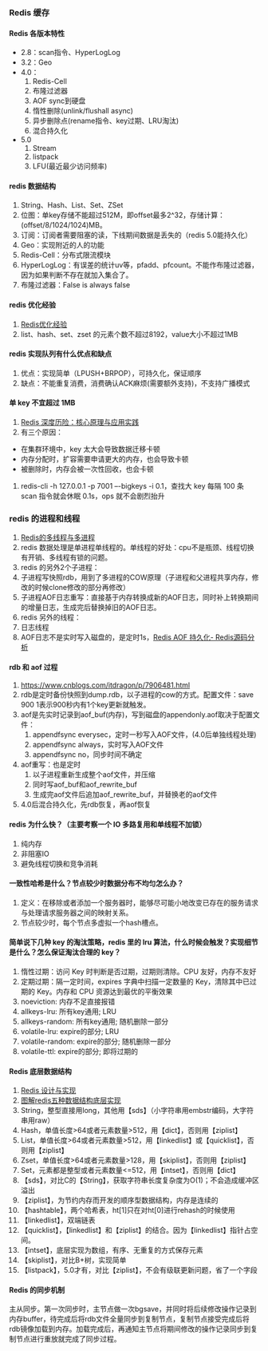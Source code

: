 ### Redis 缓存

#### Redis 各版本特性
* 2.8：scan指令、HyperLogLog
* 3.2：Geo
* 4.0：
  1. Redis-Cell
  1. 布隆过滤器
  1. AOF sync到硬盘
  1. 惰性删除(unlink/flushall async)
  1. 异步删除点(rename指令、key过期、LRU淘汰)
  1. 混合持久化
* 5.0
  1. Stream
  1. listpack
  1. LFU(最近最少访问频率)

#### redis 数据结构
1. String、Hash、List、Set、ZSet
1. 位图：单key存储不能超过512M，即offset最多2^32，存储计算：(offset/8/1024/1024)MB。
1. 订阅：订阅者需要阻塞的读，下线期间数据是丢失的（redis 5.0能持久化）
1. Geo：实现附近的人的功能
1. Redis-Cell：分布式限流模块
1. HyperLogLog：有误差的统计uv等，pfadd、pfcount。不能作布隆过滤器，因为如果判断不存在就加入集合了。
1. 布隆过滤器：False is always false

#### redis 优化经验
1. [Redis优化经验](https://www.cnblogs.com/duanxz/p/5447402.html)
1. list、hash、set、zset 的元素个数不超过8192，value大小不超过1MB

####  redis 实现队列有什么优点和缺点
1. 优点：实现简单（LPUSH+BRPOP），可持久化，保证顺序
1. 缺点：不能重复消费，消费确认ACK麻烦(需要额外支持)，不支持广播模式

#### 单 key 不宜超过 1MB
1. [Redis 深度历险：核心原理与应用实践](https://juejin.im/book/5afc2e5f6fb9a07a9b362527/section/5b3d97d9e51d4519634f8512)
1. 有三个原因：
  * 在集群环境中，key 太大会导致数据迁移卡顿
  * 内存分配时，扩容需要申请更大的内存，也会导致卡顿
  * 被删除时，内存会被一次性回收，也会卡顿
1. redis-cli -h 127.0.0.1 -p 7001 –-bigkeys -i 0.1，查找大 key 每隔 100 条 scan 指令就会休眠 0.1s，ops 就不会剧烈抬升

### redis 的进程和线程
1. [Redis的多线程与多进程](https://blog.csdn.net/yinyuehepijiu/article/details/50408988)
1. redis 数据处理是单进程单线程的。单线程的好处：cpu不是瓶颈、线程切换有开销、多线程有锁的问题。
1. redis 的另外2个子进程：
  1. 子进程写快照rdb，用到了多进程的COW原理（子进程和父进程共享内存，修改的时候clone修改的部分再修改）
  1. 子进程AOF日志重写：直接基于内存转换成新的AOF日志，同时补上转换期间的增量日志，生成完后替换掉旧的AOF日志。
1. redis 另外的线程：
  1. 日志线程
  1. AOF日志不是实时写入磁盘的，是定时1s，[Redis AOF 持久化- Redis源码分析](https://gsmtoday.github.io/2018/07/30/redis-01/)

#### rdb 和 aof 过程
1. https://www.cnblogs.com/itdragon/p/7906481.html
1. rdb是定时备份快照到dump.rdb，以子进程的cow的方式。配置文件：save 900 1表示900秒内有1个key更新就触发。
1. aof是先实时记录到aof_buf(内存)，写到磁盘的appendonly.aof取决于配置文件：
   1. appendfsync everysec，定时一秒写入AOF文件，(4.0后单独线程处理)
   1. appendfsync always，实时写入AOF文件
   1. appendfsync no，同步时间不确定
1. aof重写：也是定时
   1. 以子进程重新生成整个aof文件，并压缩
   1. 同时写aof_buf和aof_rewrite_buf
   1. 生成完aof文件后追加aof_rewrite_buf，并替换老的aof文件
1. 4.0后混合持久化，先rdb恢复，再aof恢复

#### redis 为什么快？（主要考察一个 IO 多路复用和单线程不加锁）
1. 纯内存
1. 非阻塞IO
1. 避免线程切换和竞争消耗

#### 一致性哈希是什么？节点较少时数据分布不均匀怎么办？
1. 定义：在移除或者添加一个服务器时，能够尽可能小地改变已存在的服务请求与处理请求服务器之间的映射关系。
1. 节点较少时，每个节点多虚拟一个hash槽点。

#### 简单说下几种 key 的淘汰策略，redis 里的 lru 算法，什么时候会触发？实现细节是什么？怎么保证淘汰合理的 key？
1. 惰性过期：访问 Key 时判断是否过期，过期则清除。CPU 友好，内存不友好
1. 定期过期：隔一定时间，expires 字典中扫描一定数量的 Key，清除其中已过期的 Key。内存和 CPU 资源达到最优的平衡效果
1. noeviction: 内存不足直接报错
1. allkeys-lru: 所有key通用; LRU
1. allkeys-random: 所有key通用; 随机删除一部分
1. volatile-lru: expire的部分; LRU
1. volatile-random: expire的部分; 随机删除一部分
1. volatile-ttl: expire的部分; 即将过期的

#### Redis 底层数据结构
1. [Redis 设计与实现](http://redisbook.com/)
1. [图解redis五种数据结构底层实现](https://i6448038.github.io/2019/12/01/redis-data-struct/)
1. String，整型直接用long，其他用【sds】（小字符串用embstr编码，大字符串用raw）
1. Hash，单值长度>64或者元素数量>512，用【dict】，否则用【ziplist】
1. List，单值长度>64或者元素数量>512，用【linkedlist】或【quicklist】，否则用【ziplist】
1. Zset，单值长度>64或者元素数量>128，用【skiplist】，否则用【ziplist】
1. Set，元素都是整型或者元素数量<=512，用【intset】，否则用【dict】
1. 【sds】，对比C的【String】，获取字符串长度复杂度为O(1)；不会造成缓冲区溢出
1. 【ziplist】，为节约内存而开发的顺序型数据结构，内存是连续的
1. 【hashtable】，两个哈希表，ht[1]只在对ht[0]进行rehash的时候使用
1. 【linkedlist】，双端链表
1. 【quicklist】，【linkedlist】和【ziplist】的结合。因为【linkedlist】指针占空间。
1. 【intset】，底层实现为数组，有序、无重复的方式保存元素
1. 【skiplist】，对比B+树，实现简单
1. 【listpack】，5.0才有，对比【ziplist】，不会有级联更新问题，省了一个字段

#### Redis 的同步机制
主从同步。第一次同步时，主节点做一次bgsave，并同时将后续修改操作记录到内存buffer，待完成后将rdb文件全量同步到复制节点，复制节点接受完成后将rdb镜像加载到内存。加载完成后，再通知主节点将期间修改的操作记录同步到复制节点进行重放就完成了同步过程。





